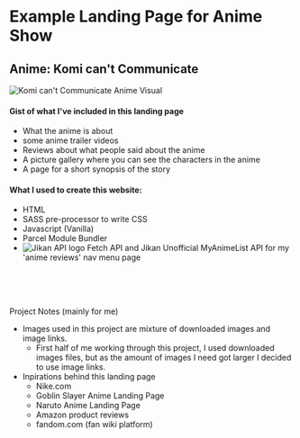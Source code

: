 # Example Landing Page for Anime Show
## Anime: Komi can't Communicate
![Komi can't Communicate Anime Visual](https://external-content.duckduckgo.com/iu/?u=https%3A%2F%2Fwww.themoviedb.org%2Ft%2Fp%2Foriginal%2FrOEaKS6jdZacivHnM56NQ4yhccW.jpg&f=1&nofb=1&ipt=c8bd2c2038a64c54cc29b01f8da6eeafba3896f054c8933d2b89e51626784528&ipo=images)

#### Gist of what I've included in this landing page
- What the anime is about
- some anime trailer videos
- Reviews about what people said about the anime
- A picture gallery where you can see the characters in the anime
- A page for a short synopsis of the story

#### What I used to create this website:
- HTML
- SASS pre-processor to write CSS
- Javascript (Vanilla)
- Parcel Module Bundler
- ![Jikan API logo](https://external-content.duckduckgo.com/iu/?u=https%3A%2F%2Fimage.myanimelist.net%2Fui%2FOK6W_koKDTOqqqLDbIoPAlfW3vHhBzO_m5KdmpfU-Dg&f=1&nofb=1&ipt=ac536cbd02370d472f0b3c7b07d1d8bebae59c4befb9a8efda6d4a3518ee539d&ipo=images)
Fetch API and Jikan Unofficial MyAnimeList API for my 'anime reviews' nav menu page
  

<br>
<br>
<br>

Project Notes (mainly for me)
- Images used in this project are mixture of downloaded images and image links.
    - First half of me working through this project, I used downloaded images files, but as the amount of images I need got larger I decided to use image links.
- Inpirations behind this landing page
    - Nike.com 
    - Goblin Slayer Anime Landing Page
    - Naruto Anime Landing Page
    - Amazon product reviews
    - fandom.com (fan wiki platform)

